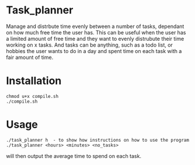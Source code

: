 # Task_planner
Manage and distrbute time evenly between a number of tasks, dependant on how much free time the user has. This can be useful
when the user has a limited amount of free time and they want to evenly distrubute their time working on x tasks. And tasks
can be anything, such as a todo list, or hobbies the user wants to do in a day and spent time on each task with a fair amount
of time.


# Installation
    chmod u+x compile.sh
    ./compile.sh

# Usage
    ./task_planner h  - to show how instructions on how to use the program
    ./task_planner <hours> <minutes> <no_tasks>


will then output the average time to spend on each task.

